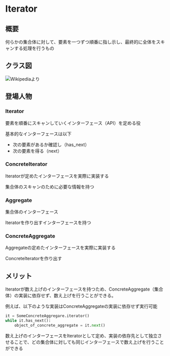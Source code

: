 # Iterator

## 概要

何らかの集合体に対して、要素を一つずつ順番に指し示し、最終的に全体をスキャンする処理を行うもの

## クラス図

![Wikipediaより](https://upload.wikimedia.org/wikipedia/commons/c/c5/W3sDesign_Iterator_Design_Pattern_UML.jpg)


## 登場人物

### Iterator

要素を順番にスキャンしていくインターフェース（API）を定める役

基本的なインターフェースは以下
- 次の要素があるか確認し（has_next）
- 次の要素を得る（next）

### ConcreteIterator

Iteratorが定めたインターフェースを実際に実装する

集合体のスキャンのために必要な情報を持つ

### Aggregate

集合体のインターフェース

Iteratorを作り出すインターフェースを持つ

### ConcreteAggregate

Aggregateの定めたインターフェースを実際に実装する

ConcreteIteratorを作り出す

## メリット

Iteratorが数え上げのインターフェースを持つため、ConcreteAggregate（集合体）の実装に依存せず、数え上げを行うことができる。

例えば、以下のような実装はConcreteAggregateの実装に依存せず実行可能

```Python
it = SomeConcreteAggregare.iterator()
while it.has_next():
    object_of_concrete_aggregate = it.next()
```

数え上げのインターフェースをIteratorとして定め、実装の依存先として独立させることで、どの集合体に対しても同じインターフェースで数え上げを行うことができる